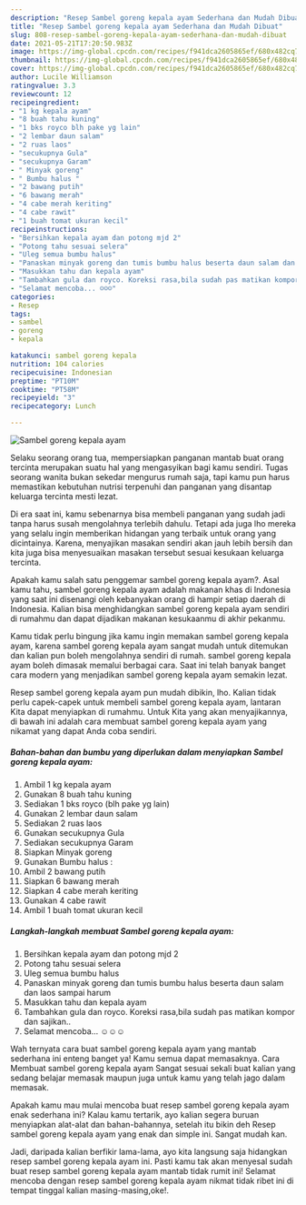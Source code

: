 ```yaml
---
description: "Resep Sambel goreng kepala ayam Sederhana dan Mudah Dibuat"
title: "Resep Sambel goreng kepala ayam Sederhana dan Mudah Dibuat"
slug: 808-resep-sambel-goreng-kepala-ayam-sederhana-dan-mudah-dibuat
date: 2021-05-21T17:20:50.983Z
image: https://img-global.cpcdn.com/recipes/f941dca2605865ef/680x482cq70/sambel-goreng-kepala-ayam-foto-resep-utama.jpg
thumbnail: https://img-global.cpcdn.com/recipes/f941dca2605865ef/680x482cq70/sambel-goreng-kepala-ayam-foto-resep-utama.jpg
cover: https://img-global.cpcdn.com/recipes/f941dca2605865ef/680x482cq70/sambel-goreng-kepala-ayam-foto-resep-utama.jpg
author: Lucile Williamson
ratingvalue: 3.3
reviewcount: 12
recipeingredient:
- "1 kg kepala ayam"
- "8 buah tahu kuning"
- "1 bks royco blh pake yg lain"
- "2 lembar daun salam"
- "2 ruas laos"
- "secukupnya Gula"
- "secukupnya Garam"
- " Minyak goreng"
- " Bumbu halus "
- "2 bawang putih"
- "6 bawang merah"
- "4 cabe merah keriting"
- "4 cabe rawit"
- "1 buah tomat ukuran kecil"
recipeinstructions:
- "Bersihkan kepala ayam dan potong mjd 2"
- "Potong tahu sesuai selera"
- "Uleg semua bumbu halus"
- "Panaskan minyak goreng dan tumis bumbu halus beserta daun salam dan laos sampai harum"
- "Masukkan tahu dan kepala ayam"
- "Tambahkan gula dan royco. Koreksi rasa,bila sudah pas matikan kompor dan sajikan.."
- "Selamat mencoba... ☺️☺️☺️"
categories:
- Resep
tags:
- sambel
- goreng
- kepala

katakunci: sambel goreng kepala 
nutrition: 104 calories
recipecuisine: Indonesian
preptime: "PT10M"
cooktime: "PT58M"
recipeyield: "3"
recipecategory: Lunch

---
```



![Sambel goreng kepala ayam](https://img-global.cpcdn.com/recipes/f941dca2605865ef/680x482cq70/sambel-goreng-kepala-ayam-foto-resep-utama.jpg)

Selaku seorang orang tua, mempersiapkan panganan mantab buat orang tercinta merupakan suatu hal yang mengasyikan bagi kamu sendiri. Tugas seorang  wanita bukan sekedar mengurus rumah saja, tapi kamu pun harus memastikan kebutuhan nutrisi terpenuhi dan panganan yang disantap keluarga tercinta mesti lezat.

Di era  saat ini, kamu sebenarnya bisa membeli panganan yang sudah jadi tanpa harus susah mengolahnya terlebih dahulu. Tetapi ada juga lho mereka yang selalu ingin memberikan hidangan yang terbaik untuk orang yang dicintainya. Karena, menyajikan masakan sendiri akan jauh lebih bersih dan kita juga bisa menyesuaikan masakan tersebut sesuai kesukaan keluarga tercinta. 



Apakah kamu salah satu penggemar sambel goreng kepala ayam?. Asal kamu tahu, sambel goreng kepala ayam adalah makanan khas di Indonesia yang saat ini disenangi oleh kebanyakan orang di hampir setiap daerah di Indonesia. Kalian bisa menghidangkan sambel goreng kepala ayam sendiri di rumahmu dan dapat dijadikan makanan kesukaanmu di akhir pekanmu.

Kamu tidak perlu bingung jika kamu ingin memakan sambel goreng kepala ayam, karena sambel goreng kepala ayam sangat mudah untuk ditemukan dan kalian pun boleh mengolahnya sendiri di rumah. sambel goreng kepala ayam boleh dimasak memalui berbagai cara. Saat ini telah banyak banget cara modern yang menjadikan sambel goreng kepala ayam semakin lezat.

Resep sambel goreng kepala ayam pun mudah dibikin, lho. Kalian tidak perlu capek-capek untuk membeli sambel goreng kepala ayam, lantaran Kita dapat menyiapkan di rumahmu. Untuk Kita yang akan menyajikannya, di bawah ini adalah cara membuat sambel goreng kepala ayam yang nikamat yang dapat Anda coba sendiri.

<!--inarticleads1-->

##### Bahan-bahan dan bumbu yang diperlukan dalam menyiapkan Sambel goreng kepala ayam:

1. Ambil 1 kg kepala ayam
1. Gunakan 8 buah tahu kuning
1. Sediakan 1 bks royco (blh pake yg lain)
1. Gunakan 2 lembar daun salam
1. Sediakan 2 ruas laos
1. Gunakan secukupnya Gula
1. Sediakan secukupnya Garam
1. Siapkan  Minyak goreng
1. Gunakan  Bumbu halus :
1. Ambil 2 bawang putih
1. Siapkan 6 bawang merah
1. Siapkan 4 cabe merah keriting
1. Gunakan 4 cabe rawit
1. Ambil 1 buah tomat ukuran kecil




<!--inarticleads2-->

##### Langkah-langkah membuat Sambel goreng kepala ayam:

1. Bersihkan kepala ayam dan potong mjd 2
1. Potong tahu sesuai selera
1. Uleg semua bumbu halus
1. Panaskan minyak goreng dan tumis bumbu halus beserta daun salam dan laos sampai harum
1. Masukkan tahu dan kepala ayam
1. Tambahkan gula dan royco. Koreksi rasa,bila sudah pas matikan kompor dan sajikan..
1. Selamat mencoba... ☺️☺️☺️




Wah ternyata cara buat sambel goreng kepala ayam yang mantab sederhana ini enteng banget ya! Kamu semua dapat memasaknya. Cara Membuat sambel goreng kepala ayam Sangat sesuai sekali buat kalian yang sedang belajar memasak maupun juga untuk kamu yang telah jago dalam memasak.

Apakah kamu mau mulai mencoba buat resep sambel goreng kepala ayam enak sederhana ini? Kalau kamu tertarik, ayo kalian segera buruan menyiapkan alat-alat dan bahan-bahannya, setelah itu bikin deh Resep sambel goreng kepala ayam yang enak dan simple ini. Sangat mudah kan. 

Jadi, daripada kalian berfikir lama-lama, ayo kita langsung saja hidangkan resep sambel goreng kepala ayam ini. Pasti kamu tak akan menyesal sudah buat resep sambel goreng kepala ayam mantab tidak rumit ini! Selamat mencoba dengan resep sambel goreng kepala ayam nikmat tidak ribet ini di tempat tinggal kalian masing-masing,oke!.

